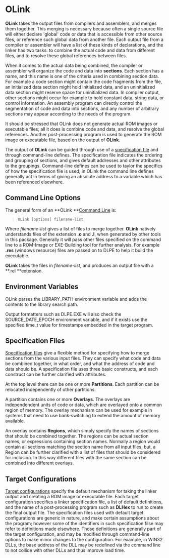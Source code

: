 # OLink

 
 **OLink** takes the output files from compilers and assemblers, and merges them together.  This merging is necessary because often a single source file will either declare 'global' code or data that is accessible from other source files, or reference such global data from another file.  Each output file from a compiler or assembler will have a list of these kinds of declarations, and the linker has two tasks:  to combine the actual code and data from different files, and to resolve these global references between files.
 
 When it comes to the actual data being combined, the compiler or assembler will organize the code and data into **sections**.  Each section has a name, and this name is one of the criteria used in combining section data.  For example a code section might contain the code fragments from the file, an initialized data section might hold initialized data, and an uninitialized data section might reserve space for uninitialized data.  In compiler output, other sections might occur for example to hold constant data, string data, or control information.  An assembly program can directly control the segmentation of code and data into sections, and any number of arbitrary sections may appear according to the needs of the program.
 
 It should be stressed that OLink does not generate actual ROM images or executable files; all it does is combine code and data, and resolve the global references.  Another post-processing program is used to generate the ROM image or executable file, based on the output of **OLink**.
 
 The output of **OLink** can be guided through use of a [specification file](OLink%20Specification%20Files.md) and through command-line defines.  The specification file indicates the ordering and grouping of sections, and gives default addresses and other attributes to the groupings.  Command-line defines can be used to taylor the specifics of how the specification file is used; in OLink the command line defines generally act in terms of giving an absolute address to a variable which has been referenced elsewhere.


## Command Line Options

 The general form of an **OLink **[Command Line](OLink%20Command%20Line%20Options.md) is:
 
>     OLink [options] filename-list
 
 Where _filename-list_ gives a list of files to merge together.  **OLink** natively understands files of the extension **.o** and **.l**, when generated by other tools in this package.  Generally it will pass other files specified on the command line to a ROM-Image or EXE-Building tool for further analysis.  For example **.res** (windows resource) files are passed on to DLPE to help it build the executable.
 
 **OLink** takes the files in _filename-list_, and produces an output file with a **.rel **extension.

## Environment Variables

OLink parses the LIBRARY_PATH environment variable and adds the contents to the library search path.

Output formatters such as DLPE.EXE will also check the SOURCE_DATE_EPOCH environment variable, and if it exists use the specified
time_t value for timestamps embedded in the target program.

## Specification Files

 [Specification files](OLink%20Specification%20Files.md) give a flexible method for specifying how to merge sections from the various input files.  They can specify what code and data be combined together, in what order, and what the address of code and data should be.  A specification file uses three basic constructs, and each construct can be further clarified with attributes.  
 
 At the top level there can be one or more **Partitions**.   Each partition can be relocated independently of other partitions.  
 
 A partition contains one or more **Overlays**.  The overlays are independendent units of code or data, which are overlayed onto a common region of memory.  The overlay mechanism can be used for example in systems that need to use bank-switching to extend the amount of memory available.  
 
 An overlay contains **Regions**, which simply specify the names of sections that should be combined together.  The regions can be actual section names, or expressions containing section names.  Normally a region would contain all sections matching the section name from all input files, but, a Region can be further clarified with a list of files that should be considered for inclusion.  In this way different files with the same section can be combined into different overlays.


## Target Configurations

  [Target configurations](OLink%20Target%20Configurations.md) specify the default mechanism for taking the linker output and creating a ROM image or executable file.  Each target configuration specifies a linker specification file, a list of default definitions, and the name of a post-processing program such as **DLHex** to run to create the final output file.  The specification files used with default target configurations are generic in nature, and make certain assumptions about the program; however some of the identifiers in such specification filse may refer to definitions made elsewhere.  Those definitions are generally part of the target configuration, and may be modified through command-line options to make minor changes to the configuration.  For example, in WIN32 DLLs, the base address of the DLL may be redefined via the command line to not collide with other DLLs and thus improve load time.
